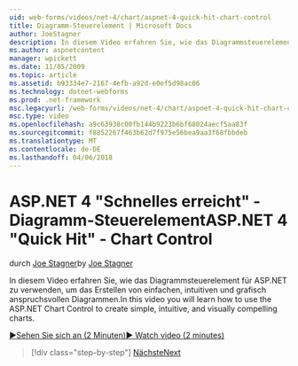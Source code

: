 ```yaml
---
uid: web-forms/videos/net-4/chart/aspnet-4-quick-hit-chart-control
title: Diagramm-Steuerelement | Microsoft Docs
author: JoeStagner
description: In diesem Video erfahren Sie, wie das Diagrammsteuerelement für ASP.NET zu verwenden, um das Erstellen von einfachen, intuitiven und grafisch anspruchsvollen Diagrammen.
ms.author: aspnetcontent
manager: wpickett
ms.date: 11/05/2009
ms.topic: article
ms.assetid: b93334e7-2167-4efb-a92d-e0ef5d98ac06
ms.technology: dotnet-webforms
ms.prod: .net-framework
msc.legacyurl: /web-forms/videos/net-4/chart/aspnet-4-quick-hit-chart-control
msc.type: video
ms.openlocfilehash: a9c63938c00fb144b9223b6bf68024aecf5aa83f
ms.sourcegitcommit: f8852267f463b62d7f975e56bea9aa3f68fbbdeb
ms.translationtype: MT
ms.contentlocale: de-DE
ms.lasthandoff: 04/06/2018
---
```

<a name="aspnet-4-quick-hit---chart-control"></a><span data-ttu-id="2eb71-103">ASP.NET 4 "Schnelles erreicht" - Diagramm-Steuerelement</span><span class="sxs-lookup"><span data-stu-id="2eb71-103">ASP.NET 4 "Quick Hit" - Chart Control</span></span>
====================
<span data-ttu-id="2eb71-104">durch [Joe Stagner](https://github.com/JoeStagner)</span><span class="sxs-lookup"><span data-stu-id="2eb71-104">by [Joe Stagner](https://github.com/JoeStagner)</span></span>

<span data-ttu-id="2eb71-105">In diesem Video erfahren Sie, wie das Diagrammsteuerelement für ASP.NET zu verwenden, um das Erstellen von einfachen, intuitiven und grafisch anspruchsvollen Diagrammen.</span><span class="sxs-lookup"><span data-stu-id="2eb71-105">In this video you will learn how to use the ASP.NET Chart Control to create simple, intuitive, and visually compelling charts.</span></span> 

[<span data-ttu-id="2eb71-106">&#9654;Sehen Sie sich an (2 Minuten)</span><span class="sxs-lookup"><span data-stu-id="2eb71-106">&#9654; Watch video (2 minutes)</span></span>](https://channel9.msdn.com/Blogs/ASP-NET-Site-Videos/aspnet-4-quick-hit-chart-control)

> [!div class="step-by-step"]
> [<span data-ttu-id="2eb71-107">Nächste</span><span class="sxs-lookup"><span data-stu-id="2eb71-107">Next</span></span>](aspnet-4-how-do-i-introducing-the-new-chart-control-in-visual-studio-2010.md)
